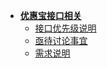 <!-- docs/_sidebar.md -->

* [**优惠宝接口相关**](README.md)
    * [接口优先级说明](content/youhuibao/interface.md)
    * [亟待讨论事宜](content/youhuibao/notice.md)
    * [需求说明](content/youhuibao/requirement.md)
